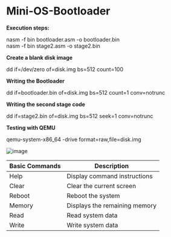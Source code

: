 # Mini-OS-Bootloader

**Execution steps:**  
  
nasm -f bin bootloader.asm -o bootloader.bin  
nasm -f bin stage2.asm -o stage2.bin  
  
**Create a blank disk image**  
  
dd if=/dev/zero of=disk.img bs=512 count=100  
  
**Writing the Bootloader**  
  
dd if=bootloader.bin of=disk.img bs=512 count=1 conv=notrunc  
  
**Writing the second stage code**  
  
dd if=stage2.bin of=disk.img bs=512 seek=1 conv=notrunc  

**Testing with QEMU**  
  
qemu-system-x86_64 -drive format=raw,file=disk.img  
  
![image](https://github.com/user-attachments/assets/95140a68-0e66-4f2e-b947-b9c96b4fc74f)
  
| Basic Commands | Description |
| ----------- | ----------- |
| Help | Display command instructions |
| Clear | Clear the current screen |
| Reboot | Reboot the system |
| Memory | Displays the remaining memory |
| Read | Read system data |
| Write | Write system data |
